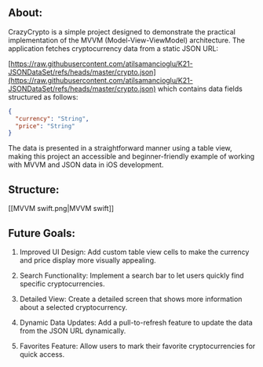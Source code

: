 

## About:

CrazyCrypto is a simple project designed to demonstrate the practical implementation of the MVVM (Model-View-ViewModel)
architecture. The application fetches cryptocurrency data from a static JSON URL:

[https://raw.githubusercontent.com/atilsamancioglu/K21-JSONDataSet/refs/heads/master/crypto.json](https://raw.githubusercontent.com/atilsamancioglu/K21-JSONDataSet/refs/heads/master/crypto.json) which contains data fields structured as follows:
```json
{
  "currency": "String",
  "price": "String"
}
```

The data is presented in a straightforward manner using a table view, making this project an accessible and
beginner-friendly example of working with MVVM and JSON data in iOS development.



## Structure: 

[[MVVM swift.png|MVVM swift]]



## Future Goals:

1.	Improved UI Design:
	Add custom table view cells to make the currency and price display more visually appealing.

2.	Search Functionality:
	Implement a search bar to let users quickly find specific cryptocurrencies.

3.	Detailed View:
	Create a detailed screen that shows more information about a selected cryptocurrency.

4.	Dynamic Data Updates:
	Add a pull-to-refresh feature to update the data from the JSON URL dynamically.

5.	Favorites Feature:
	Allow users to mark their favorite cryptocurrencies for quick access.
